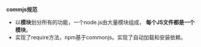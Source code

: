 **commjs规范**

- 以**模块**划分所有的功能，一个node.js由大量模块组成，
**每个JS文件都是一个模块**。
- 实现了require方法，npm基于commonjs。实现了自动加载和安装依赖。